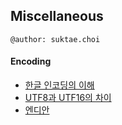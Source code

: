 ## Miscellaneous

```
@author: suktae.choi
```

#### Encoding

- [한글 인코딩의 이해](https://d2.naver.com/helloworld/19187)
- [UTF8과 UTF16의 차이](https://nhj12311.tistory.com/59)
- [엔디안](https://blankspace-dev.tistory.com/318)

